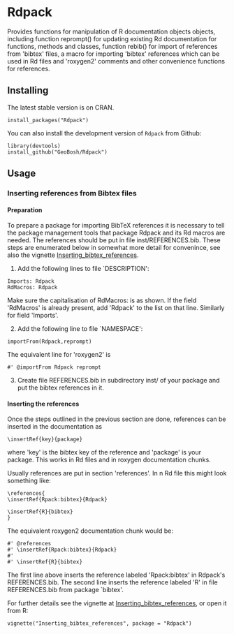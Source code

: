 # Rdpack

Provides functions for manipulation of R documentation objects objects, including
function reprompt() for updating existing Rd documentation for functions,
methods and classes, function rebib() for import of references from 'bibtex'
files, a macro for importing 'bibtex' references which can be used in Rd files
and 'roxygen2' comments and other convenience functions for references.


## Installing

The latest stable version is on CRAN. 
```
install_packages("Rdpack")
```

You can also install the development version of `Rdpack` from Github:

```
library(devtools)
install_github("GeoBosh/Rdpack")
```


## Usage

### Inserting references from Bibtex files

#### Preparation 
To prepare a package for importing BibTeX references it is necessary to tell the
package management tools that package Rdpack and its Rd macros are
needed. The references should be put in file inst/REFERENCES.bib.
These steps are enumerated below in somewhat more detail for convenince,
see also the vignette
[Inserting_bibtex_references](https://cran.r-project.org/package=Rdpack]).


1. Add the following lines to  file `DESCRIPTION':
```
Imports: Rdpack
RdMacros: Rdpack
```
Make sure the capitalisation of RdMacros: is as shown. If the field
'RdMacros' is already present, add 'Rdpack' to the list on that line. Similarly
for field 'Imports'.

2. Add the following line to file `NAMESPACE':
```
importFrom(Rdpack,reprompt)
```
The equivalent line for 'roxygen2' is 
```
#' @importFrom Rdpack reprompt
```


3. Create file REFERENCES.bib in  subdirectory inst/ of your package
  and put the bibtex references in it.


#### Inserting the references

Once the steps outlined in the previous section are done, references can be
inserted in the documentation as 
```
\insertRef{key}{package}
```
where 'key' is the bibtex key of the reference and 'package' is your package.
This works in Rd files and in roxygen documentation chunks. 

Usually references are put in section 'references'. In n Rd file this might look
something like:
```
\references{
\insertRef{Rpack:bibtex}{Rdpack}

\insertRef{R}{bibtex}
}
```
The equivalent roxygen2 documentation chunk would be:
```
#' @references
#' \insertRef{Rpack:bibtex}{Rdpack}
#'
#' \insertRef{R}{bibtex}
```

The first line above inserts the reference labeled 'Rpack:bibtex' in Rdpack's
REFERENCES.bib. The second line inserts the reference labeled 'R' in file
REFERENCES.bib from package `bibtex'.

 
For further details see the vignette at
[Inserting_bibtex_references](https://cran.r-project.org/package=Rdpack),
or open it from R:
```
vignette("Inserting_bibtex_references", package = "Rdpack")
```


